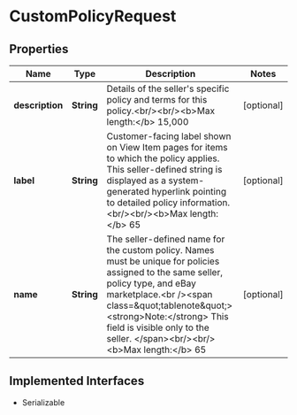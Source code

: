 

# CustomPolicyRequest

## Properties

Name | Type | Description | Notes
------------ | ------------- | ------------- | -------------
**description** | **String** | Details of the seller&#39;s specific policy and terms for this policy.&lt;br/&gt;&lt;br/&gt;&lt;b&gt;Max length:&lt;/b&gt; 15,000 |  [optional]
**label** | **String** | Customer-facing label shown on View Item pages for items to which the policy applies. This seller-defined string is displayed as a system-generated hyperlink pointing to detailed policy information.&lt;br/&gt;&lt;br/&gt;&lt;b&gt;Max length:&lt;/b&gt; 65 |  [optional]
**name** | **String** | The seller-defined name for the custom policy. Names must be unique for policies assigned to the same seller, policy type, and eBay marketplace.&lt;br /&gt;&lt;span class&#x3D;\&quot;tablenote\&quot;&gt;&lt;strong&gt;Note:&lt;/strong&gt; This field is visible only to the seller. &lt;/span&gt;&lt;br/&gt;&lt;br/&gt;&lt;b&gt;Max length:&lt;/b&gt; 65 |  [optional]


## Implemented Interfaces

* Serializable


